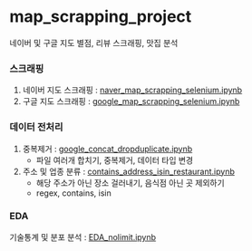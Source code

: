 # map_scrapping_project
네이버 및 구글 지도 별점, 리뷰 스크래핑, 맛집 분석

### 스크래핑 
1. 네이버 지도 스크래핑 : [naver_map_scrapping_selenium.ipynb](https://github.com/hmii/map_scrapping_project/blob/master/naver_map_scrapping_selenium.ipynb)  
2. 구글 지도 스크래핑 : [google_map_scrapping_selenium.ipynb](https://github.com/hmii/map_scrapping_project/blob/master/google_map_scrapping_selenium.ipynb)

### 데이터 전처리  
1. 중복제거 : [google_concat_dropduplicate.ipynb](https://github.com/hmii/map_scrapping_project/blob/master/google_concat_dropduplicate.ipynb)  
    - 파일 여러개 합치기, 중복제거, 데이터 타입 변경
3. 주소 및 업종 분류 : [contains_address_isin_restaurant.ipynb](https://github.com/hmii/map_scrapping_project/blob/master/contains_address_isin_restaurant.ipynb) 
    - 해당 주소가 아닌 장소 걸러내기, 음식점 아닌 곳 제외하기 
    - regex, contains, isin
### EDA
기술통계 및 분포 분석 : [EDA_nolimit.ipynb](https://github.com/hmii/map_scrapping_project/blob/master/EDA_nolimit.ipynb)
